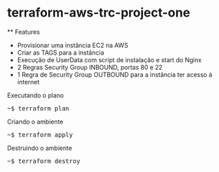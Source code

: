 # terraform-aws-trc-project-one

** Features

* Provisionar uma instância EC2 na AWS
* Criar as TAGS para a instância
* Execução de UserData com script de instalação e start do Nginx
* 2 Regras Security Group INBOUND, portas 80 e 22
* 1 Regra de Security Group OUTBOUND para a instância ter acesso à internet

Executando o plano

<pre>~$ terraform plan</pre>

Criando o ambiente

<pre>~$ terraform apply</pre>

Destruindo o ambiente

<pre>~$ terraform destroy</pre>
